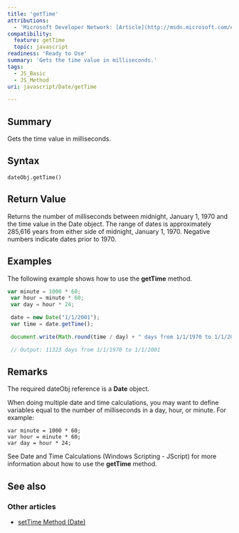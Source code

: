 ```yaml
---
title: 'getTime'
attributions:
  - 'Microsoft Developer Network: [Article](http://msdn.microsoft.com/en-us/library/ie/7hcawkw2(v=vs.94).aspx)'
compatibility:
  feature: getTime
  topic: javascript
readiness: 'Ready to Use'
summary: 'Gets the time value in milliseconds.'
tags:
  - JS_Basic
  - JS_Method
uri: javascript/Date/getTime

---
```

## Summary

Gets the time value in milliseconds.

## Syntax

    dateObj.getTime()

## Return Value

Returns the number of milliseconds between midnight, January 1, 1970 and the time value in the Date object. The range of dates is approximately 285,616 years from either side of midnight, January 1, 1970. Negative numbers indicate dates prior to 1970.

## Examples

The following example shows how to use the **getTime** method.

``` js
var minute = 1000 * 60;
 var hour = minute * 60;
 var day = hour * 24;

 date = new Date("1/1/2001");
 var time = date.getTime();

 document.write(Math.round(time / day) + " days from 1/1/1970 to 1/1/2001");

 // Output: 11323 days from 1/1/1970 to 1/1/2001
```

## Remarks

The required dateObj reference is a **Date** object.

When doing multiple date and time calculations, you may want to define variables equal to the number of milliseconds in a day, hour, or minute. For example:

    var minute = 1000 * 60;
    var hour = minute * 60;
    var day = hour * 24;

See Date and Time Calculations (Windows Scripting - JScript) for more information about how to use the **getTime** method.

## See also

### Other articles

-   [setTime Method (Date)](/javascript/Date/setTime)

